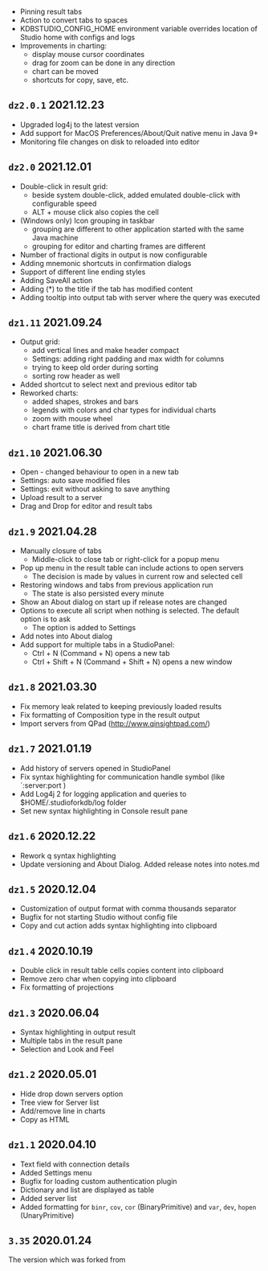 * Pinning result tabs
* Action to convert tabs to spaces
* KDBSTUDIO\_CONFIG\_HOME environment variable overrides location of Studio home with configs and logs
* Improvements in charting: 
    * display mouse cursor coordinates
    * drag for zoom can be done in any direction
    * chart can be moved
    * shortcuts for copy, save, etc.

`dz2.0.1` 2021.12.23
-----
* Upgraded log4j to the latest version
* Add support for MacOS Preferences/About/Quit native menu in Java 9+
* Monitoring file changes on disk to reloaded into editor

`dz2.0` 2021.12.01
-----
* Double-click in result grid:
    * beside system double-click, added emulated double-click with configurable speed
    * ALT + mouse click also copies the cell
* (Windows only) Icon grouping in taskbar
    * grouping are different to other application started with the same Java machine
    * grouping for editor and charting frames are different
* Number of fractional digits in output is now configurable 
* Adding mnemonic shortcuts in confirmation dialogs
* Support of different line ending styles
* Adding SaveAll action
* Adding (*) to the title if the tab has modified content
* Adding tooltip into output tab with server where the query was executed

`dz1.11` 2021.09.24
-----
* Output grid:
    * add vertical lines and make header compact
    * Settings: adding right padding and max width for columns
    * trying to keep old order during sorting
    * sorting row header as well
* Added shortcut to select next and previous editor tab
* Reworked charts:
    * added shapes, strokes and bars
    * legends with colors and char types for individual charts
    * zoom with mouse wheel
    * chart frame title is derived from chart title

`dz1.10` 2021.06.30
-----
* Open - changed behaviour to open in a new tab
* Settings: auto save modified files
* Settings: exit without asking to save anything
* Upload result to a server
* Drag and Drop for editor and result tabs

`dz1.9` 2021.04.28
-----
* Manually closure of tabs
    * Middle-click to close tab or right-click for a popup menu  
* Pop up menu in the result table can include actions to open servers
    * The decision is made by values in current row and selected cell 
* Restoring windows and tabs from previous application run
    * The state is also persisted every minute  
* Show an About dialog on start up if release notes are changed
* Options to execute all script when nothing is selected. The default option is to ask
    * The option is added to Settings
* Add notes into About dialog
* Add support for multiple tabs in a StudioPanel:
    * Ctrl + N (Command + N) opens a new tab
    * Ctrl + Shift + N (Command + Shift + N) opens a new window

`dz1.8` 2021.03.30
-----
* Fix memory leak related to keeping previously loaded results
* Fix formatting of Composition type in the result output
* Import servers from QPad (http://www.qinsightpad.com/)

`dz1.7` 2021.01.19
-----
* Add history of servers opened in StudioPanel
* Fix syntax highlighting for communication handle symbol (like `:server:port )
* Add Log4j 2 for logging application and queries to $HOME/.studioforkdb/log folder
* Set new syntax highlighting in Console result pane

`dz1.6` 2020.12.22
-----
* Rework q syntax highlighting
* Update versioning and About Dialog. Added release notes into notes.md 

`dz1.5` 2020.12.04
-----
* Customization of output format with comma thousands separator
* Bugfix for not starting Studio without config file
* Copy and cut action adds syntax highlighting into clipboard

`dz1.4` 2020.10.19
-----
* Double click in result table cells copies content into clipboard
* Remove zero char when copying into clipboard
* Fix formatting of projections

`dz1.3` 2020.06.04
-----
* Syntax highlighting in output result
* Multiple tabs in the result pane
* Selection and Look and Feel

`dz1.2` 2020.05.01
-----
* Hide drop down servers option
* Tree view for Server list
* Add/remove line in charts
* Copy as HTML

`dz1.1` 2020.04.10
-----
* Text field with connection details
* Added Settings menu
* Bugfix for loading custom authentication plugin
* Dictionary and list are displayed as table
* Added server list
* Added formatting for `binr`, `cov`, `cor` (BinaryPrimitive) and `var`, `dev`, `hopen` (UnaryPrimitive)


`3.35` 2020.01.24
-----
The version which was forked from